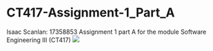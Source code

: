 # CT417-Assignment-1_Part_A
Isaac Scanlan: 17358853
Assignment 1 part A for the module Software Engineering III (CT417)
[![](https://jitpack.io/v/Tropentil/CT417---Assignment-1.svg)](https://jitpack.io/#Tropentil/CT417---Assignment-1)
